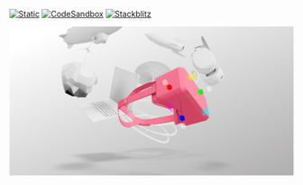 [![Static](https://img.shields.io/badge/demo-%23646CFF.svg?logo=html5&logoColor=white)](https://pmndrs.github.io/examples/transformcontrols-and-makedefault)
[![CodeSandbox](https://img.shields.io/badge/codesandbox-040404?logo=codesandbox&logoColor=DBDBDB)](https://codesandbox.io/s/github/pmndrs/examples/tree/main/demos/transformcontrols-and-makedefault)
[![Stackblitz](https://img.shields.io/badge/stackblitz-fff?logo=Stackblitz&logoColor=1389FD)](https://stackblitz.com/github/pmndrs/examples/tree/main/demos/transformcontrols-and-makedefault)

![](thumbnail.png)
